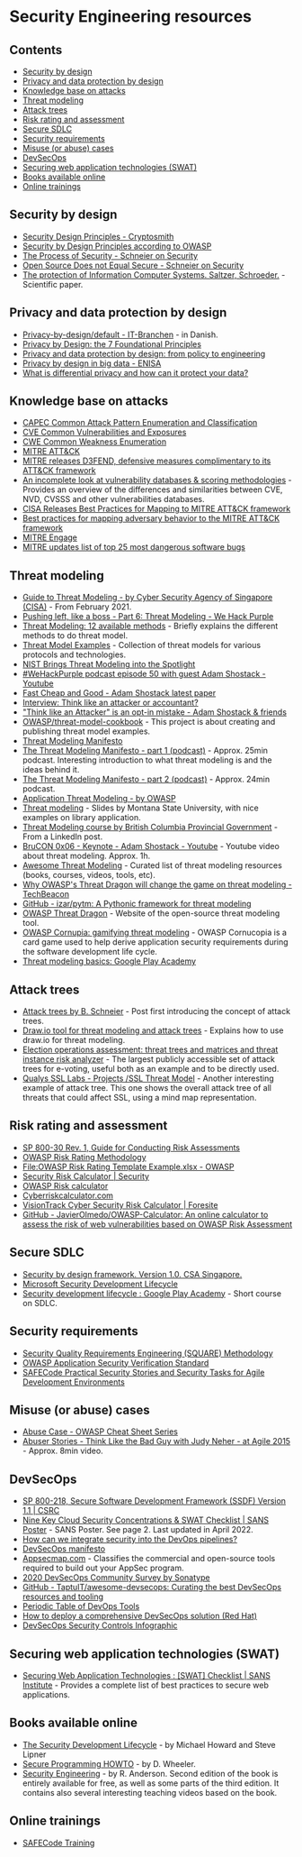 # Security Engineering resources

## Contents
- [Security by design](#security-by-design)
- [Privacy and data protection by design](#privacy-and-data-protection-by-design)
- [Knowledge base on attacks](#knowledge-base-on-attacks)
- [Threat modeling](#threat-modeling)
- [Attack trees](#attack-trees)
- [Risk rating and assessment](#risk-rating-and-assessment)
- [Secure SDLC](#secure-sdlc)
- [Security requirements](#security-requirements)
- [Misuse (or abuse) cases](#misuse-cases)
- [DevSecOps](#devsecops)
- [Securing web application technologies (SWAT)](#securing-web-application-technologies-swat)
- [Books available online](#books-available-online)
- [Online trainings](#online-trainings)


## Security by design

- [Security Design Principles - Cryptosmith](https://cryptosmith.com/2013/10/19/security-design-principles/)
- [Security by Design Principles according to OWASP](https://patchstack.com/articles/security-design-principles-owasp/)
- [The Process of Security - Schneier on Security](https://www.schneier.com/essays/archives/2000/04/the_process_of_secur.html)
- [Open Source Does not Equal Secure - Schneier on Security](https://www.schneier.com/blog/archives/2020/12/open-source-does-not-equal-secure.html)
- [The protection of Information Computer Systems. Saltzer, Schroeder.](https://www.cl.cam.ac.uk/teaching/1011/R01/75-protection.pdf) - Scientific paper.  

## Privacy and data protection by design

- [Privacy-by-design/default - IT-Branchen](https://itb.dk/persondataforordningen/privacy-by-design-default/) - in Danish.
- [Privacy by Design: the 7 Foundational Principles](https://www.ipc.on.ca/wp-content/uploads/Resources/7foundationalprinciples.pdf)
- [Privacy and data protection by design: from policy to engineering](https://www.enisa.europa.eu/publications/privacy-and-data-protection-by-design/at_download/fullReport)
- [Privacy by design in big data - ENISA](https://www.enisa.europa.eu/publications/big-data-protection)
- [What is differential privacy and how can it protect your data?](https://theconversation.com/explainer-what-is-differential-privacy-and-how-can-it-protect-your-data-90686)

## Knowledge base on attacks

- [CAPEC Common Attack Pattern Enumeration and Classification](https://capec.mitre.org/index.html)
- [CVE Common Vulnerabilities and Exposures](https://cve.mitre.org/index.html)
- [CWE Common Weakness Enumeration](https://cwe.mitre.org/index.html)
- [MITRE ATT&CK](https://attack.mitre.org/)
- [MITRE releases D3FEND, defensive measures complimentary to its ATT&CK framework](https://therecord.media/mitre-releases-d3fend-defensive-measures-complimentary-to-its-attck-framework/)
- [An incomplete look at vulnerability databases & scoring methodologies](https://medium.com/@chris.hughes_11070/an-incomplete-look-at-vulnerability-databases-scoring-methodologies-7be7155661e8) - Provides an overview of the differences and similarities between CVE, NVD, CVSSS and other vulnerabilities databases.
- [CISA Releases Best Practices for Mapping to MITRE ATT&CK framework](https://www.cisa.gov/uscert/ncas/current-activity/2021/06/02/cisa-releases-best-practices-mapping-mitre-attckr)
- [Best practices for mapping adversary behavior to the MITRE ATT&CK framework](https://www.cisa.gov/uscert/sites/default/files/publications/Best%20Practices%20for%20MITRE%20ATTCK%20Mapping.pdf)
- [MITRE Engage](https://engage.mitre.org/)
- [MITRE updates list of top 25 most dangerous software bugs](https://www.bleepingcomputer.com/news/security/mitre-updates-list-of-top-25-most-dangerous-software-bugs/)

## Threat modeling

- [Guide to Threat Modeling - by Cyber Security Agency of Singapore (CISA)](https://www.csa.gov.sg/-/media/csa/documents/legislation_supplementary_references/guide-to-cyber-threat-modelling.pdf) - From February 2021.
- [Pushing left, like a boss - Part 6: Threat Modeling - We Hack Purple](https://wehackpurple.com/pushing-left-like-a-boss-part-6-threat-modelling/)
- [Threat Modeling: 12 available methods](https://insights.sei.cmu.edu/blog/threat-modeling-12-available-methods/) - Briefly explains the different methods to do threat model.
- [Threat Model Examples](https://github.com/TalEliyahu/Threat_Model_Examples) - Collection of threat models for various protocols and technologies.
- [NIST Brings Threat Modeling into the Spotlight](https://thecyberpost.com/news/security/threat-intelligence/nist-brings-threat-modeling-into-the-spotlight/)
- [#WeHackPurple podcast episode 50 with guest Adam Shostack - Youtube](https://www.youtube.com/watch?v=I9F9nzpjS5U)
- [Fast Cheap and Good - Adam Shostack latest paper](https://shostack.org/files/papers/Fast-Cheap-and-Good.pdf)
- [Interview: Think like an attacker or accountant?](https://appsecpodcast.securityjourney.com/1730684/8122724-interview-think-like-an-attacker-or-accountant-s01e16-application-security-podcast)
- ["Think like an Attacker" is an opt-in mistake - Adam Shostack & friends](https://adam.shostack.org/blog/2016/04/think-like-an-attacker-is-an-opt-in-mistake/)
- [OWASP/threat-model-cookbook](https://github.com/OWASP/threat-model-cookbook) - This project is about creating and publishing threat model examples.
- [Threat Modeling Manifesto](https://www.threatmodelingmanifesto.org/)
- [The Threat Modeling Manifesto - part 1 (podcast)](https://appsecpodcast.securityjourney.com/1730684/8122585-the-threat-modeling-manifesto-part-1) - Approx. 25min podcast. Interesting introduction to what threat modeling is and the ideas behind it.
- [The Threat Modeling Manifesto - part 2 (podcast)](https://appsecpodcast.securityjourney.com/1730684/8122584-the-threat-modeling-manifesto-part-2) - Approx. 24min podcast.
- [Application Threat Modeling - by OWASP](https://owasp.org/www-community/Threat_Modeling)
- [Threat modeling](https://www.cs.montana.edu/courses/csci476/topics/threat_modeling.pdf) - Slides by Montana State University, with nice examples on library application.
- [Threat Modeling course by British Columbia Provincial Government](https://www.linkedin.com/posts/julienprovenzano_threat-modelling-information-security-branch-activity-6955326649148076032-zY_O?utm_source=share&utm_medium=member_desktop) - From a LinkedIn post.
- [BruCON 0x06 - Keynote - Adam Shostack - Youtube](https://www.youtube.com/watch?v=-2zvfevLnp4) - Youtube video about threat modeling. Approx. 1h.
- [Awesome Threat Modeling](https://github.com/hysnsec/awesome-threat-modelling) - Curated list of threat modeling resources (books, courses, videos, tools, etc).
- [Why OWASP's Threat Dragon will change the game on threat modeling - TechBeacon](https://techbeacon.com/security/why-owasps-threat-dragon-will-change-game-threat-modeling)
- [GitHub - izar/pytm: A Pythonic framework for threat modeling](https://github.com/izar/pytm)
- [OWASP Threat Dragon](https://www.threatdragon.com) - Website of the open-source threat modeling tool.
- [OWASP Cornupia: gamifying threat modeling](https://owasp.org/www-project-cornucopia/) - OWASP Cornucopia is a card game used to help derive application security requirements during the software development life cycle.
- [Threat modeling basics: Google Play Academy](https://playacademy.exceedlms.com/student/path/63550/activity/220969)

## Attack trees

- [Attack trees by B. Schneier](https://www.schneier.com/academic/archives/1999/12/attack_trees.html) - Post first introducing the concept of attack trees.
- [Draw.io tool for threat modeling and attack trees](https://michenriksen.com/blog/drawio-for-threat-modeling/) - Explains how to use draw.io for threat modeling.
- [Election operations assessment: threat trees and matrices and threat instance risk analyzer](https://www.eac.gov/sites/default/files/eac_assets/1/28/Election_Operations_Assessment_Threat_Trees_and_Matrices_and_Threat_Instance_Risk_Analyzer_(TIRA).pdf) - The largest publicly accessible set of attack trees for e-voting, useful both as an example and to be directly used.
- [Qualys SSL Labs - Projects /SSL Threat Model](https://www.ssllabs.com/projects/ssl-threat-model/) - Another interesting example of attack tree. This one shows the overall attack tree of all threats that could affect SSL, using a mind map representation.

## Risk rating and assessment

- [SP 800-30 Rev. 1, Guide for Conducting Risk Assessments](https://csrc.nist.gov/publications/detail/sp/800-30/rev-1/final)
- [OWASP Risk Rating Methodology](https://owasp.org/www-community/OWASP_Risk_Rating_Methodology)
- [File:OWASP Risk Rating Template Example.xlsx - OWASP](https://wiki.owasp.org/index.php/File:OWASP_Risk_Rating_Template_Example.xlsx)
- [Security Risk Calculator | Security](https://security.drupal.org/riskcalc)
- [OWASP Risk calculator](https://www.security-net.biz/files/owaspriskcalc.html)
- [Cyberriskcalculator.com](https://www.cyberriskcalculator.com/)
- [VisionTrack Cyber Security Risk Calculator | Foresite](https://foresite.com/visiontrack-cyber-risk-calculator/)
- [GitHub - JavierOlmedo/OWASP-Calculator: An online calculator to assess the risk of web vulnerabilities based on OWASP Risk Assessment](https://github.com/JavierOlmedo/OWASP-Calculator)


## Secure SDLC

- [Security by design framework. Version 1.0. CSA Singapore.](https://www.csa.gov.sg/~/media/csa/documents/legislation_supplementary_references/security_by_design_framework.pdf)
- [Microsoft Security Development Lifecycle](https://www.microsoft.com/en-us/securityengineering/sdl)
- [Security development lifecycle : Google Play Academy](https://playacademy.exceedlms.com/student/path/63550/activity/95091) - Short course on SDLC.

## Security requirements

- [Security Quality Requirements Engineering (SQUARE) Methodology](https://resources.sei.cmu.edu/asset_files/TechnicalReport/2005_005_001_14594.pdf)
- [OWASP Application Security Verification Standard](https://owasp.org/www-project-application-security-verification-standard/)
- [SAFECode Practical Security Stories and Security Tasks for Agile Development Environments](https://safecode.org/publication/SAFECode_Agile_Dev_Security0712.pdf)

## Misuse (or abuse) cases

- [Abuse Case - OWASP Cheat Sheet Series](https://cheatsheetseries.owasp.org/cheatsheets/Abuse_Case_Cheat_Sheet.html)
- [Abuser Stories - Think Like the Bad Guy with Judy Neher - at Agile 2015](https://www.dailymotion.com/video/x36m6lp) - Approx. 8min video.

## DevSecOps

- [SP 800-218, Secure Software Development Framework (SSDF) Version 1.1 | CSRC](https://csrc.nist.gov/publications/detail/sp/800-218/final)
- [Nine Key Cloud Security Concentrations & SWAT Checklist | SANS Poster](https://www.sans.org/security-resources/posters/cloud-security-devsecops-practices/200/download) - SANS Poster. See page 2. Last updated in April 2022.
- [How can we integrate security into the DevOps pipelines?](https://medium.com/swlh/how-to-integrate-security-on-the-devops-pipeline-e36dea836d7b)
- [DevSecOps manifesto](https://www.devsecops.org/)
- [Appsecmap.com](https://appsecmap.com/) - Classifies the commercial and open-source tools required to build out your AppSec program.
- [2020 DevSecOps Community Survey by Sonatype](https://www.sonatype.com/hubfs/DevSecOps%20Survey/2020/DSO_Community_Survey_2020_Final_4.1.20.pdf)
- [GitHub - TaptuIT/awesome-devsecops: Curating the best DevSecOps resources and tooling](https://github.com/TaptuIT/awesome-devsecops)
- [Periodic Table of DevOps Tools](https://digital.ai/devops-tools-periodic-table)
- [How to deploy a comprehensive DevSecOps solution (Red Hat)](https://www.redhat.com/en/resources/deploy-comprehensive-devsecops-solution-overview)
- [DevSecOps Security Controls Infographic](https://accelera.com.au/wp-content/uploads/2020/09/Accelera-DevSecOps-Security-Controls-Infographic_v1.0_2020.pdf)

## Securing web application technologies (SWAT)

- [Securing Web Application Technologies : [SWAT] Checklist | SANS Institute](https://www.sans.org/cloud-security/securing-web-application-technologies/) - Provides a complete list of best practices to secure web applications.

## Books available online

- [The Security Development Lifecycle](https://bit.ly/35dKSIj) - by Michael Howard and Steve Lipner
- [Secure Programming HOWTO](https://dwheeler.com/secure-programs/Secure-Programs-HOWTO.pdf) - by D. Wheeler.
- [Security Engineering](https://www.cl.cam.ac.uk/~rja14/book.html) - by R. Anderson. Second edition of the book is entirely available for free, as well as some parts of the third edition. It contains also several interesting teaching videos based on the book.


## Online trainings

- [SAFECode Training](https://safecode.org/training/)
